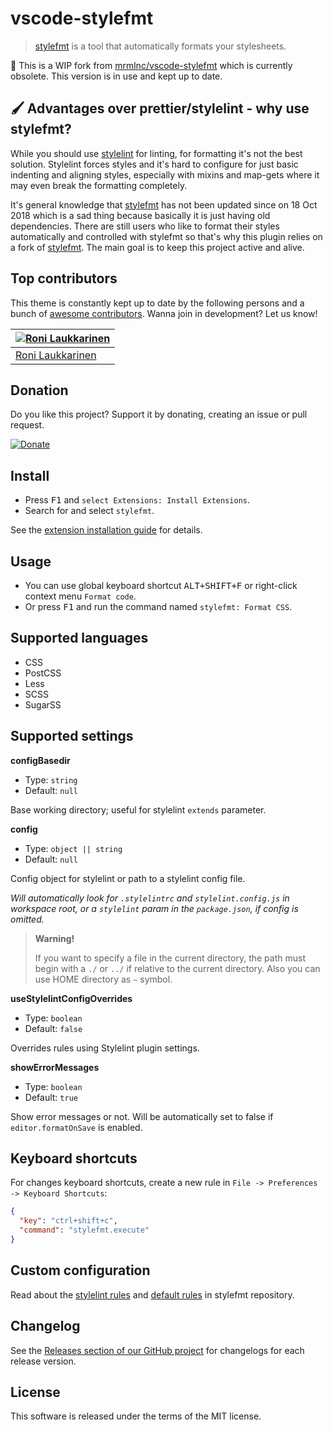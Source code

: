 # vscode-stylefmt

> [stylefmt](https://github.com/morishitter/stylefmt) is a tool that automatically formats your stylesheets.

🍴 This is a WIP fork from [mrmlnc/vscode-stylefmt](https://github.com/mrmlnc/vscode-stylefmt) which is currently obsolete. This version is in use and kept up to date.

## 🖌 Advantages over prettier/stylelint - why use stylefmt?

While you should use [stylelint](https://stylelint.io/) for linting, for formatting it's not the best solution. Stylelint forces styles and it's hard to configure for just basic indenting and aligning styles, especially with mixins and map-gets where it may even break the formatting completely.

It's general knowledge that [stylefmt](https://github.com/morishitter/stylefmt) has not been updated since on 18 Oct 2018 which is a sad thing because basically it is just having old dependencies. There are still users who like to format their styles automatically and controlled with stylefmt so that's why this plugin relies on a fork of [stylefmt](https://github.com/ronilaukkarinen/stylefmt). The main goal is to keep this project active and alive.

## Top contributors

This theme is constantly kept up to date by the following persons and a bunch of [awesome contributors](https://github.com/digitoimistodude/graphs/contributors). Wanna join in development? Let us know!

| [![Roni Laukkarinen](https://avatars3.githubusercontent.com/u/1534150?v=4&s=70)](https://github.com/ronilaukkarinen) |
| --- |
| [Roni Laukkarinen](https://github.com/ronilaukkarinen) |

## Donation

Do you like this project? Support it by donating, creating an issue or pull request.

[![Donate](https://img.shields.io/badge/Donate-PayPal-green.svg)](https://paypal.me/ronilaukkarinen?locale.x=en_US)

## Install

  * Press <kbd>F1</kbd> and `select Extensions: Install Extensions`.
  * Search for and select `stylefmt`.

See the [extension installation guide](https://code.visualstudio.com/docs/editor/extension-gallery) for details.

## Usage

  * You can use global keyboard shortcut <kbd>ALT+SHIFT+F</kbd> or right-click context menu `Format code`.
  * Or press <kbd>F1</kbd> and run the command named `stylefmt: Format CSS`.

## Supported languages

  * CSS
  * PostCSS
  * Less
  * SCSS
  * SugarSS

## Supported settings

**configBasedir**

  * Type: `string`
  * Default: `null`

Base working directory; useful for stylelint `extends` parameter.

**config**

  * Type: `object || string`
  * Default: `null`

Config object for stylelint or path to a stylelint config file.

*Will automatically look for `.stylelintrc` and `stylelint.config.js` in workspace root, or a `stylelint` param in the `package.json`, if config is omitted.*

> **Warning!**
>
> If you want to specify a file in the current directory, the path must begin with a `./` or `../` if relative to the current directory. Also you can use HOME directory as `~` symbol.

**useStylelintConfigOverrides**

  * Type: `boolean`
  * Default: `false`

Overrides rules using Stylelint plugin settings.

**showErrorMessages**

  * Type: `boolean`
  * Default: `true`

Show error messages or not. Will be automatically set to false if `editor.formatOnSave` is enabled.

## Keyboard shortcuts

For changes keyboard shortcuts, create a new rule in `File -> Preferences -> Keyboard Shortcuts`:

```json
{
  "key": "ctrl+shift+c",
  "command": "stylefmt.execute"
}
```

## Custom configuration

Read about the [stylelint rules](https://github.com/morishitter/stylefmt#stylelint-rules-that-stylefmt-can-handle) and [default rules](https://github.com/morishitter/stylefmt#default-formatting-rules-without-stylelint-config-file) in stylefmt repository.

## Changelog

See the [Releases section of our GitHub project](https://github.com/ronilaukkarinen/vscode-stylefmt/releases) for changelogs for each release version.

## License

This software is released under the terms of the MIT license.
